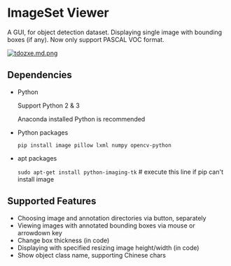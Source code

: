 # ImageSet Viewer

A GUI, for object detection dataset. Displaying single image with bounding boxes (if any). Now only support PASCAL VOC format.

[![tdozxe.md.png](https://s1.ax1x.com/2020/06/03/tdozxe.md.png)](https://imgchr.com/i/tdozxe)

## Dependencies

- Python

    Support Python 2 & 3

    Anaconda installed Python is recommended

- Python packages

    `pip install image pillow lxml numpy opencv-python`

- apt packages

    `sudo apt-get install python-imaging-tk` # execute this line if pip can't install image

## Supported Features
- Choosing image and annotation directories via button, separately
- Viewing images with annotated bounding boxes via mouse or arrowdown key
- Change box thickness (in code)
- Displaying with specified resizing image height/width (in code)
- Show object class name, supporting Chinese chars
